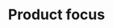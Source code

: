 ---
title: 'Product focus'
field: 'is.focus.products'
slug: 'global-product-focus'
description: 'Certified commodites or products'
comment: 'select from control list'
required: False
vocabulary: 'vocabulary.txt'
module: 'Scope'
cluster: 'Global'
policy: 'Controlled value. Multi select from control list.'
---